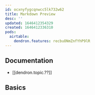 ```yaml
---
id: ocxnyfygcqnwcc5lk732w62
title: Markdown Preview
desc: ''
updated: 1646412354329
created: 1646412336310
pods:
  airtable:
    dendron.features: recbuONmZnfYhP9lR
---
```


<!-- Description of the note -->

## Documentation

- [[dendron.topic.??]]

## Basics

<!-- Insert basic functionality for this -->
<!-- See #tags.feature.lookup-->


